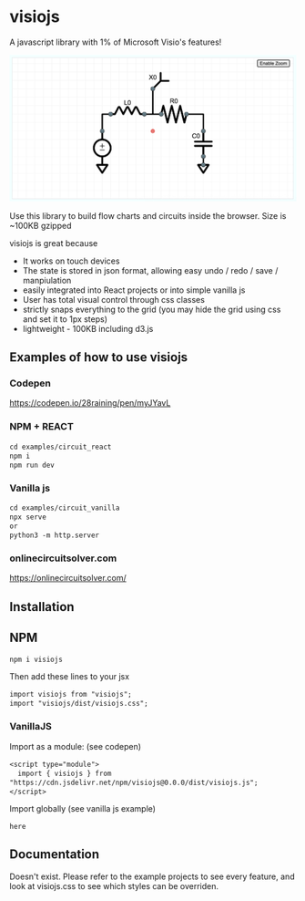 # visiojs

A javascript library with 1% of Microsoft Visio's features!

![visiojs demo](https://raw.githubusercontent.com/28raining/visiojs/main/package/demo.png)

Use this library to build flow charts and circuits inside the browser. 
Size is ~100KB gzipped

visiojs is great because
- It works on touch devices
- The state is stored in json format, allowing easy undo / redo / save / manpiulation
- easily integrated into React projects or into simple vanilla js
- User has total visual control through css classes
- strictly snaps everything to the grid (you may hide the grid using css and set it to 1px steps)
- lightweight - 100KB including d3.js

## Examples of how to use visiojs

### Codepen
https://codepen.io/28raining/pen/myJYavL

### NPM + REACT

```
cd examples/circuit_react
npm i
npm run dev
```

### Vanilla js
```
cd examples/circuit_vanilla
npx serve
or
python3 -m http.server
```

### onlinecircuitsolver.com
https://onlinecircuitsolver.com/

## Installation

## NPM

```
npm i visiojs
```
Then add these lines to your jsx
```
import visiojs from "visiojs";
import "visiojs/dist/visiojs.css";
```



### VanillaJS
Import as a module: (see codepen)
```
<script type="module">
  import { visiojs } from "https://cdn.jsdelivr.net/npm/visiojs@0.0.0/dist/visiojs.js";
</script>
```

Import globally (see vanilla js example)
```
here
```


## Documentation

Doesn't exist. Please refer to the example projects to see every feature, and look at visiojs.css to see which styles can be overriden.

